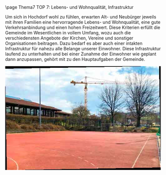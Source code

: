 \page Thema7 TOP 7: Lebens- und Wohnqualität, Infrastruktur

Um sich in Hochdorf wohl zu fühlen, erwarten Alt- und Neubürger jeweils mit ihren Familien eine hervorragende
Lebens- und Wohnqualität, eine gute Verkehrsanbindung und einen hohen Freizeitwert.
Diese Kriterien erfüllt die Gemeinde im Wesentlichen in vollem Umfang, wozu auch die verschiedensten
Angebote der Kirchen, Vereine und sonstiger Organisationen beitragen. Dazu bedarf es aber auch
einer intakten Infrastruktur für nahezu alle Belange unserer Einwohner. Diese Infrastruktur laufend zu
unterhalten und bei einer Zunahme der Einwohner wie geplant dann anzupassen, gehört mit zu den
Hauptaufgaben der Gemeinde.

![](Documentation/img/2019/Lebens.jpg)
